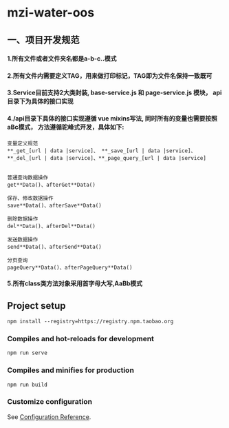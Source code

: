 # mzi-water-oos

## 一、项目开发规范

#### 1.所有文件或者文件夹名都是a-b-c..模式

#### 2.所有文件内需要定义TAG，用来做打印标记，TAG即为文件名保持一致既可

#### 3.Service目前支持2大类封装, base-service.js 和 page-service.js 模块， api目录下为具体的接口实现

#### 4./api目录下具体的接口实现遵循 vue mixins写法, 同时所有的变量也需要按照aBc模式， 方法遵循驼峰式开发，具体如下: 

```
变量定义规范
**_get_[url | data |service]、 **_save_[url | data |service]、 **_del_[url | data |service]、**_page_query_[url | data |service]


普通查询数据操作
get**Data()、afterGet**Data()

保存、修改数据操作
save**Data()、afterSave**Data()

删除数据操作
del**Data()、afterDel**Data()

发送数据操作
send**Data()、afterSend**Data()

分页查询
pageQuery**Data()、afterPageQuery**Data()

```

#### 5.所有class类方法对象采用首字母大写,AaBb模式

## Project setup
```
npm install --registry=https://registry.npm.taobao.org
```

### Compiles and hot-reloads for development
```
npm run serve
```

### Compiles and minifies for production
```
npm run build
```

### Customize configuration
See [Configuration Reference](https://cli.vuejs.org/config/).
